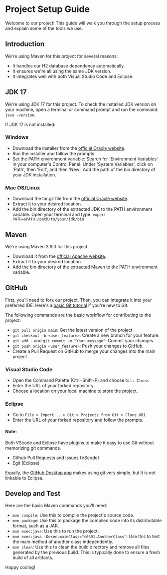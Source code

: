 # Project Setup Guide

Welcome to our project! This guide will walk you through the setup process and explain some of the tools we use.

## Introduction

We're using Maven for this project for several reasons:
- It handles our H2 database dependency automatically.
- It ensures we're all using the same JDK version.
- It integrates well with both Visual Studio Code and Eclipse.

## JDK 17

We're using JDK 17 for this project. To check the installed JDK version on your machine, open a terminal or command prompt and run the command: `java -version`.

If JDK 17 is not installed:

### Windows
- Download the installer from the [official Oracle website](https://www.oracle.com/java/technologies/javase-jdk17-downloads.html).
- Run the installer and follow the prompts.
- Set the PATH environment variable: Search for 'Environment Variables' in your computer's Control Panel. Under 'System Variables', click on 'Path', then 'Edit', and then 'New'. Add the path of the bin directory of your JDK installation.

### Mac OS/Linux
- Download the tar.gz file from the [official Oracle website](https://www.oracle.com/java/technologies/javase-jdk17-downloads.html).
- Extract it to your desired location.
- Add the bin directory of the extracted JDK to the PATH environment variable. Open your terminal and type: `export PATH=$PATH:/path/to/your/jdk/bin`

## Maven

We're using Maven 3.9.3 for this project.
- Download it from the [official Apache website](https://maven.apache.org/download.cgi).
- Extract it to your desired location.
- Add the bin directory of the extracted Maven to the PATH environment variable.

## GitHub

First, you'll need to fork our project. Then, you can integrate it into your preferred IDE. Here's a [basic Git tutorial](https://youtu.be/HkdAHXoRtos) if you're new to Git.

The following commands are the basic workflow for contributing to the project:
- `git pull origin main`: Get the latest version of the project.
- `git checkout -b <user_feature>`: Create a new branch for your feature.
- `git add .` and `git commit -m "Your message"`: Commit your changes.
- `git push origin <user_feature>`: Push your changes to GitHub.
- Create a Pull Request on GitHub to merge your changes into the main project.

### Visual Studio Code
- Open the Command Palette (Ctrl+Shift+P) and choose `Git: Clone`.
- Enter the URL of your forked repository.
- Choose a location on your local machine to store the project.

### Eclipse
- Go to `File > Import... > Git > Projects from Git > Clone URI`.
- Enter the URL of your forked repository and follow the prompts.

#### Note:
Both VScode and Eclipse have plugins to make it easy to use Git without memorizing git commands.

- Github Pull Requests and Issues (VScode)
- Egit (Eclipse)

 Equally, the [GitHub Desktop app](https://desktop.github.com/) makes using git very simple, but it is not linkable to Eclipse.


## Develop and Test

Here are the basic Maven commands you'll need:
- `mvn compile`: Use this to compile the project's source code.
- `mvn package`: Use this to package the compiled code into its distributable format, such as a JAR.
- `mvn exec:java`: Use this to run the project.
- `mvn exec:java -Dexec.mainClass="c6591.AnotherClass"`: Use this to test the main method of another class independently.
- `mvn clean`: Use this to clean the build directory and remove all files generated by the previous build. This is typically done to ensure a fresh build of all artifacts.

Happy coding!
